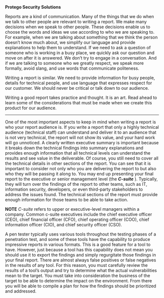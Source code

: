 **Protego Security Solutions**

Reports are a kind of communication. Many of the things that we do when we talk to other people are relevant to writing a report. We make many decisions when we speak to other people. These decisions enable us to choose the words and ideas we use according to who we are speaking to. For example, when we are talking about something that we think the person doesn’t know much about, we simplify our language and provide explanations to help them to understand. If we need to ask a question of someone who is working in a busy place, we quickly ask our question and move on after it is answered. We don’t try to engage in a conversation. And if we are talking to someone who we greatly respect, we speak more formally, avoid slang, and use words that communicate politeness.

Writing a report is similar. We need to provide information for busy people, details for technical people, and use language that expresses respect for our customer. We should never be critical or talk down to our audience.

Writing a good report takes practice and thought. It is an art. Read ahead to learn some of the considerations that must be made when we create this product for our audience.

---

One of the most important aspects to keep in mind when writing a report is who your report audience is. If you write a report that only a highly technical audience (technical staff) can understand and deliver it to an audience that is not very technical, the report will not show its value, and your hard work will go unnoticed. A clearly written executive summary is important because it breaks down the technical findings into summary explanations and provides enough information that all technical levels can understand the results and see value in the deliverable. Of course, you still need to cover all the technical details in other sections of the report. You can see that it is important to consider not only who you are delivering the report to but also who they will be passing it along to. You may end up presenting your final report to the executive or senior management level (the **_C-suite_** ). Typically, they will turn over the findings of the report to other teams, such as IT, information security, developers, or even third-party stakeholders to address the issues found. The technical sections of the report must provide enough information for those teams to be able to take action.

**NOTE** _C-suite_ refers to upper or executive-level managers within a company. Common c-suite executives include the chief executive officer (CEO), chief financial officer (CFO), chief operating officer (COO), chief information officer (CIO), and chief security officer (CSO).

A pen tester typically uses various tools throughout the testing phases of a penetration test, and some of these tools have the capability to produce impressive reports in various formats. This is a good feature for a tool to have. However, just because a tool has this capability does not mean you should use it to export the findings and simply regurgitate those findings in your final report. There are almost always false positives or false negatives in the results of any tool. For this reason, you must carefully review the results of a tool’s output and try to determine what the actual vulnerabilities mean to the target. You must take into consideration the business of the target to be able to determine the impact on the environment. From there you will be able to compile a plan for how the findings should be prioritized and addressed.


